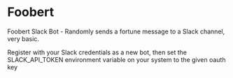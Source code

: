 # Foobert
Foobert Slack Bot - Randomly sends a fortune message to a Slack channel, very basic.

Register with your Slack credentials as a new bot, then set the SLACK_API_TOKEN environment variable on your system to the given oauth key
